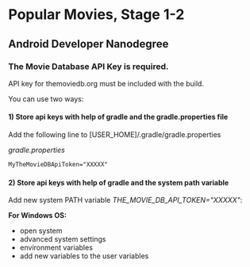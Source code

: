 # Popular Movies, Stage 1-2
## Android Developer Nanodegree

### The Movie Database API Key is required.

API key for themoviedb.org must be included with the build.

You can use two ways:

#### 1) Store api keys with help of gradle and the gradle.properties file

Add the following line to [USER_HOME]/.gradle/gradle.properties

*gradle.properties*
```xml
MyTheMovieDBApiToken="XXXXX"
```

#### 2) Store api keys with help of gradle and the system path variable
Add new system PATH variable *THE_MOVIE_DB_API_TOKEN="XXXXX"*:

**For Windows OS:**
* open system
* advanced system settings
* environment variables
* add new variables to the user variables 
